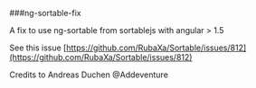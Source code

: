 ###ng-sortable-fix

A fix to use ng-sortable from sortablejs with angular > 1.5

See this issue [https://github.com/RubaXa/Sortable/issues/812](https://github.com/RubaXa/Sortable/issues/812)

Credits to Andreas Duchen @Addeventure